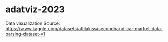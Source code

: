 ﻿# adatviz-2023

Data visualization
Source: https://www.kaggle.com/datasets/attilakiss/secondhand-car-market-data-parsing-dataset-v1
